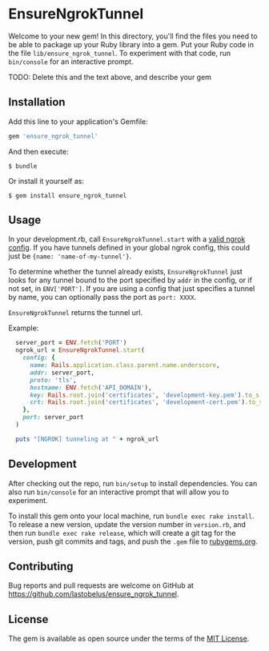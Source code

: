 # EnsureNgrokTunnel

Welcome to your new gem! In this directory, you'll find the files you need to be able to package up your Ruby library into a gem. Put your Ruby code in the file `lib/ensure_ngrok_tunnel`. To experiment with that code, run `bin/console` for an interactive prompt.

TODO: Delete this and the text above, and describe your gem

## Installation

Add this line to your application's Gemfile:

```ruby
gem 'ensure_ngrok_tunnel'
```

And then execute:

    $ bundle

Or install it yourself as:

    $ gem install ensure_ngrok_tunnel

## Usage

In your development.rb, call `EnsureNgrokTunnel.start` with a [valid ngrok config](https://ngrok.com/docs#config). If you have tunnels defined in your global ngrok config, this could just be `{name: 'name-of-my-tunnel'}`.

To determine whether the tunnel already exists, `EnsureNgrokTunnel` just looks for any tunnel bound to the port specified by `addr` in the config, or if not set, in `ENV['PORT']`. If you are using a config that just specifies a tunnel by name, you can optionally pass the port  as `port: XXXX`.

`EnsureNgrokTunnel` returns the tunnel url.

Example:
```ruby
  server_port = ENV.fetch('PORT')
  ngrok_url = EnsureNgrokTunnel.start(
    config: {
      name: Rails.application.class.parent.name.underscore,
      addr: server_port,
      proto: 'tls',
      hostname: ENV.fetch('API_DOMAIN'),
      key: Rails.root.join('certificates', 'development-key.pem').to_s,
      crt: Rails.root.join('certificates', 'development-cert.pem').to_s
    },
    port: server_port
  )

  puts "[NGROK] tunneling at " + ngrok_url
```

## Development

After checking out the repo, run `bin/setup` to install dependencies. You can also run `bin/console` for an interactive prompt that will allow you to experiment.

To install this gem onto your local machine, run `bundle exec rake install`. To release a new version, update the version number in `version.rb`, and then run `bundle exec rake release`, which will create a git tag for the version, push git commits and tags, and push the `.gem` file to [rubygems.org](https://rubygems.org).

## Contributing

Bug reports and pull requests are welcome on GitHub at https://github.com/lastobelus/ensure_ngrok_tunnel.

## License

The gem is available as open source under the terms of the [MIT License](https://opensource.org/licenses/MIT).
